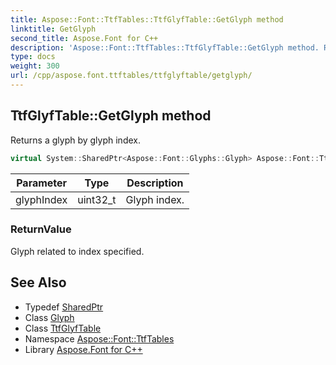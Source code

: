 ```yaml
---
title: Aspose::Font::TtfTables::TtfGlyfTable::GetGlyph method
linktitle: GetGlyph
second_title: Aspose.Font for C++
description: 'Aspose::Font::TtfTables::TtfGlyfTable::GetGlyph method. Returns a glyph by glyph index in C++.'
type: docs
weight: 300
url: /cpp/aspose.font.ttftables/ttfglyftable/getglyph/
---
```

## TtfGlyfTable::GetGlyph method


Returns a glyph by glyph index.

```cpp
virtual System::SharedPtr<Aspose::Font::Glyphs::Glyph> Aspose::Font::TtfTables::TtfGlyfTable::GetGlyph(uint32_t glyphIndex)
```


| Parameter | Type | Description |
| --- | --- | --- |
| glyphIndex | uint32_t | Glyph index. |

### ReturnValue

Glyph related to index specified.

## See Also

* Typedef [SharedPtr](../../../system/sharedptr/)
* Class [Glyph](../../../aspose.font.glyphs/glyph/)
* Class [TtfGlyfTable](../)
* Namespace [Aspose::Font::TtfTables](../../)
* Library [Aspose.Font for C++](../../../)
